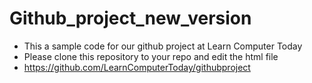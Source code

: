 # Github_project_new_version
- This a sample code for our github project at Learn Computer Today
- Please clone this repository to your repo and edit the html file
- https://github.com/LearnComputerToday/githubproject
